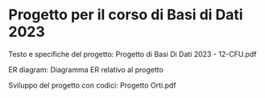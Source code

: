 # Progetto per il corso di Basi di Dati 2023

Testo e specifiche del progetto: Progetto di Basi Di Dati 2023 - 12-CFU.pdf

ER diagram: Diagramma ER relativo al progetto

Sviluppo del progetto con codici: Progetto Orti.pdf

